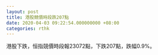 ```yaml
---
layout: post
title: 港股競價時段跌207點
date: 2020-04-03 09:22:54.000000000 +08:00
categories: rthk
---
```


港股下跌，恒指競價時段報23072點，下跌207點，跌幅0.9%。
